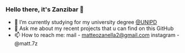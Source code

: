 ### Hello there, it's Zanzibar 👋


- 🔭 I’m currently studying for my university degree <a href="https://www.unipd.it/">@UNIPD</a>
- 💬 Ask me about my recent projects that u can find on this GitHub
- 📫 How to reach me:
          mail - matteozanella2@gmail.com
          instagram - @matt.7z
